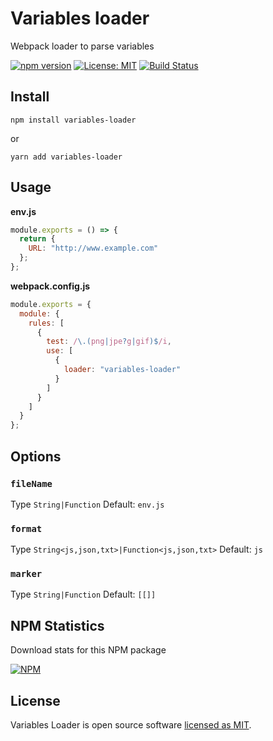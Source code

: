 # Variables loader

Webpack loader to parse variables

[![npm version](https://badge.fury.io/js/variables-loader.svg)](https://www.npmjs.com/package/variables-loader) [![License: MIT](https://img.shields.io/badge/License-MIT-yellow.svg)](https://github.com/andrelmlins/variables-loader/blob/master/LICENSE) [![Build Status](https://travis-ci.com/andrelmlins/variables-loader.svg?branch=master)](https://travis-ci.com/andrelmlins/variables-loader)

## Install

```
npm install variables-loader
```

or

```
yarn add variables-loader
```

## Usage

**env.js**

```js
module.exports = () => {
  return {
    URL: "http://www.example.com"
  };
};
```

**webpack.config.js**

```js
module.exports = {
  module: {
    rules: [
      {
        test: /\.(png|jpe?g|gif)$/i,
        use: [
          {
            loader: "variables-loader"
          }
        ]
      }
    ]
  }
};
```

## Options

### `fileName`

Type `String|Function` Default: `env.js`

### `format`

Type `String<js,json,txt>|Function<js,json,txt>` Default: `js`

### `marker`

Type `String|Function` Default: `[[]]`

## NPM Statistics

Download stats for this NPM package

[![NPM](https://nodei.co/npm/variables-loader.png)](https://nodei.co/npm/variables-loader/)

## License

Variables Loader is open source software [licensed as MIT](https://github.com/andrelmlins/variables-loader/blob/master/LICENSE).
